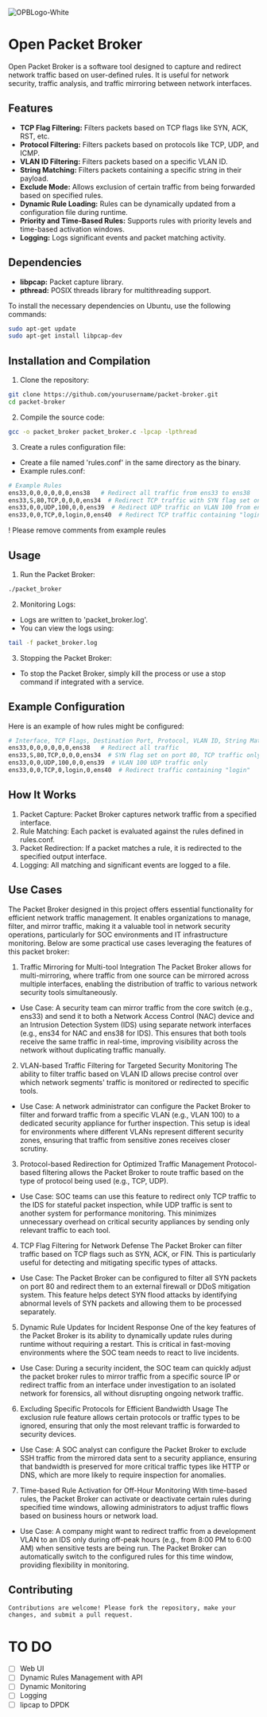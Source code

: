 
![OPBLogo-White](https://github.com/user-attachments/assets/373429e8-a9b1-4302-9253-2b51110b0787)
# Open Packet Broker


Open Packet Broker is a software tool designed to capture and redirect network traffic based on user-defined rules. It is useful for network security, traffic analysis, and traffic mirroring between network interfaces.

## Features

- **TCP Flag Filtering:** Filters packets based on TCP flags like SYN, ACK, RST, etc.
- **Protocol Filtering:** Filters packets based on protocols like TCP, UDP, and ICMP.
- **VLAN ID Filtering:** Filters packets based on a specific VLAN ID.
- **String Matching:** Filters packets containing a specific string in their payload.
- **Exclude Mode:** Allows exclusion of certain traffic from being forwarded based on specified rules.
- **Dynamic Rule Loading:** Rules can be dynamically updated from a configuration file during runtime.
- **Priority and Time-Based Rules:** Supports rules with priority levels and time-based activation windows.
- **Logging:** Logs significant events and packet matching activity.

## Dependencies

- **libpcap:** Packet capture library.
- **pthread:** POSIX threads library for multithreading support.

To install the necessary dependencies on Ubuntu, use the following commands:

```bash
sudo apt-get update
sudo apt-get install libpcap-dev
```

## Installation and Compilation

1. Clone the repository:
```bash
git clone https://github.com/yourusername/packet-broker.git
cd packet-broker
```

2. Compile the source code:
```bash
gcc -o packet_broker packet_broker.c -lpcap -lpthread
```

3. Create a rules configuration file:
- Create a file named 'rules.conf' in the same directory as the binary.
- Example rules.conf:
```bash
# Example Rules
ens33,0,0,0,0,0,0,ens38   # Redirect all traffic from ens33 to ens38
ens33,S,80,TCP,0,0,0,ens34  # Redirect TCP traffic with SYN flag set on port 80 from ens33 to ens34
ens33,0,0,UDP,100,0,0,ens39  # Redirect UDP traffic on VLAN 100 from ens33 to ens39
ens33,0,0,TCP,0,login,0,ens40  # Redirect TCP traffic containing "login" in the payload from ens33 to ens40
```
! Please remove comments from example reules

## Usage
1. Run the Packet Broker:
```bash
./packet_broker
```
2. Monitoring Logs:
- Logs are written to 'packet_broker.log'.
- You can view the logs using:
```bash
tail -f packet_broker.log
```
3. Stopping the Packet Broker:
- To stop the Packet Broker, simply kill the process or use a stop command if integrated with a service.

## Example Configuration
Here is an example of how rules might be configured:
```bash
# Interface, TCP Flags, Destination Port, Protocol, VLAN ID, String Match, Exclude, Output Interface
ens33,0,0,0,0,0,0,ens38   # Redirect all traffic
ens33,S,80,TCP,0,0,0,ens34  # SYN flag set on port 80, TCP traffic only
ens33,0,0,UDP,100,0,0,ens39  # VLAN 100 UDP traffic only
ens33,0,0,TCP,0,login,0,ens40  # Redirect traffic containing "login"
```
## How It Works
1. Packet Capture: Packet Broker captures network traffic from a specified interface.
2. Rule Matching: Each packet is evaluated against the rules defined in rules.conf.
3. Packet Redirection: If a packet matches a rule, it is redirected to the specified output interface.
4. Logging: All matching and significant events are logged to a file.

## Use Cases
The Packet Broker designed in this project offers essential functionality for efficient network traffic management. It enables organizations to manage, filter, and mirror traffic, making it a valuable tool in network security operations, particularly for SOC environments and IT infrastructure monitoring. Below are some practical use cases leveraging the features of this packet broker:

1. Traffic Mirroring for Multi-tool Integration
The Packet Broker allows for multi-mirroring, where traffic from one source can be mirrored across multiple interfaces, enabling the distribution of traffic to various network security tools simultaneously.

- Use Case: A security team can mirror traffic from the core switch (e.g., ens33) and send it to both a Network Access Control (NAC) device and an Intrusion Detection System (IDS) using separate network interfaces (e.g., ens34 for NAC and ens38 for IDS). This ensures that both tools receive the same traffic in real-time, improving visibility across the network without duplicating traffic manually.

2. VLAN-based Traffic Filtering for Targeted Security Monitoring
The ability to filter traffic based on VLAN ID allows precise control over which network segments' traffic is monitored or redirected to specific tools.

- Use Case: A network administrator can configure the Packet Broker to filter and forward traffic from a specific VLAN (e.g., VLAN 100) to a dedicated security appliance for further inspection. This setup is ideal for environments where different VLANs represent different security zones, ensuring that traffic from sensitive zones receives closer scrutiny.

3. Protocol-based Redirection for Optimized Traffic Management
Protocol-based filtering allows the Packet Broker to route traffic based on the type of protocol being used (e.g., TCP, UDP).

- Use Case: SOC teams can use this feature to redirect only TCP traffic to the IDS for stateful packet inspection, while UDP traffic is sent to another system for performance monitoring. This minimizes unnecessary overhead on critical security appliances by sending only relevant traffic to each tool.

4. TCP Flag Filtering for Network Defense
The Packet Broker can filter traffic based on TCP flags such as SYN, ACK, or FIN. This is particularly useful for detecting and mitigating specific types of attacks.

- Use Case: The Packet Broker can be configured to filter all SYN packets on port 80 and redirect them to an external firewall or DDoS mitigation system. This feature helps detect SYN flood attacks by identifying abnormal levels of SYN packets and allowing them to be processed separately.

5. Dynamic Rule Updates for Incident Response
One of the key features of the Packet Broker is its ability to dynamically update rules during runtime without requiring a restart. This is critical in fast-moving environments where the SOC team needs to react to live incidents.

- Use Case: During a security incident, the SOC team can quickly adjust the packet broker rules to mirror traffic from a specific source IP or redirect traffic from an interface under investigation to an isolated network for forensics, all without disrupting ongoing network traffic.

6. Excluding Specific Protocols for Efficient Bandwidth Usage
The exclusion rule feature allows certain protocols or traffic types to be ignored, ensuring that only the most relevant traffic is forwarded to security devices.

- Use Case: A SOC analyst can configure the Packet Broker to exclude SSH traffic from the mirrored data sent to a security appliance, ensuring that bandwidth is preserved for more critical traffic types like HTTP or DNS, which are more likely to require inspection for anomalies.

7. Time-based Rule Activation for Off-Hour Monitoring
With time-based rules, the Packet Broker can activate or deactivate certain rules during specified time windows, allowing administrators to adjust traffic flows based on business hours or network load.

- Use Case: A company might want to redirect traffic from a development VLAN to an IDS only during off-peak hours (e.g., from 8:00 PM to 6:00 AM) when sensitive tests are being run. The Packet Broker can automatically switch to the configured rules for this time window, providing flexibility in monitoring.

## Contributing
```
Contributions are welcome! Please fork the repository, make your changes, and submit a pull request.
```

# TO DO
- [ ] Web UI
- [ ] Dynamic Rules Management with API
- [ ] Dynamic Monitoring
- [ ] Logging
- [ ] lipcap to DPDK
